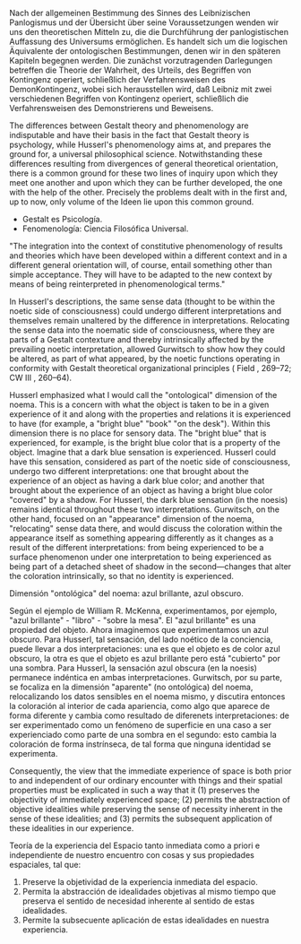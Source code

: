 Nach der allgemeinen Bestimmung des Sinnes des Leibnizischen Panlogismus und der Übersicht über seine Voraussetzungen wenden wir uns den theoretischen Mitteln zu, die die Durchführung der panlogistischen Auffassung des Universums ermöglichen. Es handelt sich um die logischen Äquivalente der ontologischen Bestimmungen, denen wir in den späteren Kapiteln begegnen werden. Die zunächst vorzutragenden Darlegungen betreffen die Theorie der Wahrheit, des Urteils, des Begriffen von Kontingenz operiert, schließlich der Verfahrensweisen des DemonKontingenz, wobei sich herausstellen wird, daß Leibniz mit zwei verschiedenen Begriffen von Kontingenz operiert, schließlich die Verfahrensweisen des Demonstrierens und Beweisens.


The differences between Gestalt theory and phenomenology are indisputable and have their basis in the fact that Gestalt theory is psychology, while Husserl's phenomenology aims at, and prepares the ground for, a universal philosophical science. Notwithstanding these differences resulting from divergences of general theoretical orientation, there is a common ground for these two lines of inquiry upon which they meet one another and upon which they can be further developed, the one with the help of the other. Precisely the problems dealt with in the first and, up to now, only volume of the Ideen lie upon this common ground.

- Gestalt es Psicología. 
- Fenomenología: Ciencia Filosófica Universal. 

"The integration into the context of constitutive phenomenology of results and theories which have been developed within a different context and in a different general orientation will, of course, entail something other than simple acceptance. They will have to be adapted to the new context by means of being reinterpreted in phenomenological terms."

In Husserl's descriptions, the same sense data (thought to be within the noetic side of consciousness) could undergo different interpretations and themselves remain unaltered by the difference in interpretations. Relocating the sense data into the noematic side of consciousness, where they are parts of a Gestalt contexture and thereby intrinsically affected by the prevailing noetic interpretation, allowed Gurwitsch to show how they could be altered, as part of what appeared, by the noetic functions operating in conformity with Gestalt theoretical organizational principles ( Field , 269–72; CW III , 260–64).

Husserl emphasized what I would call the "ontological" dimension of the noema. This is a concern with what the object is taken to be in a given experience of it and along with the properties and relations it is experienced to have (for example, a "bright blue" "book" "on the desk"). Within this dimension there is no place for sensory data. The "bright blue" that is experienced, for example, is the bright blue color that is a property of the object. Imagine that a dark blue sensation is experienced. Husserl could have this sensation, considered as part of the noetic side of consciousness, undergo two different interpretations: one that brought about the experience of an object as having a dark blue color; and another that brought about the experience of an object as having a bright blue color "covered" by a shadow. For Husserl, the dark blue sensation (in the noesis) remains identical throughout these two interpretations. Gurwitsch, on the other hand, focused on an "appearance" dimension of the noema, "relocating" sense data there, and would discuss the coloration within the appearance itself as something appearing differently as it changes as a result of the different interpretations: from being experienced to be a surface phenomenon under one interpretation to being experienced as being part of a detached sheet of shadow in the second—changes that alter the coloration intrinsically, so that no identity is experienced.

Dimensión "ontológica" del noema: azul brillante, azul obscuro. 

Según el ejemplo de William R. McKenna, experimentamos, por ejemplo, "azul brillante" - "libro" - "sobre la mesa". El "azul brillante" es una propiedad del objeto. Ahora imaginemos que experimentamos un azul obscuro. Para Husserl, tal sensación, del lado noético de la conciencia, puede llevar a dos interpretaciones: una es que el objeto es de color azul obscuro, la otra es que el objeto es azul brillante pero está "cubierto" por una sombra. Para Husserl, la sensación azul obscura (en la noesis) permanece indéntica en ambas interpretaciones. Gurwitsch, por su parte, se focaliza en la dimensión "aparente" (no ontológica) del noema, relocalizando los datos sensibles en el noema mismo, y discutira entonces la coloración al interior de cada apariencia, como algo que aparece de forma diferente y  cambia como resultado de diferenets interpretaciones: de ser experimentado como un fenómeno de superficie en una caso a ser experienciado como parte de una sombra en el segundo: esto cambia la coloración de forma instrínseca, de tal forma que ninguna identidad se experimenta. 

Consequently, the view that the immediate experience of space is both prior to and independent of our ordinary encounter with things and their spatial properties must be explicated in such a way that it (1) preserves the objectivity of immediately experienced space; (2) permits the abstraction of objective idealities while preserving the sense of necessity inherent in the sense of these idealities; and (3) permits the subsequent application of these idealities in our experience.

Teoría de la experiencia del Espacio tanto inmediata como a priori e independiente de nuestro encuentro con cosas y sus propiedades espaciales, tal que: 

1. Preserve la objetividad de la experiencia inmediata del espacio. 
2. Permita la abstracción de idealidades objetivas al mismo tiempo que preserva el sentido de necesidad inherente al sentido de estas idealidades. 
3. Permite la subsecuente aplicación de estas idealidades en nuestra experiencia. 
